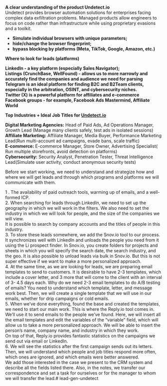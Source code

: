 **A clear understanding of the product Undetect.io**  
Undetect provides browser automation solutions for enterprises facing complex data exfiltration problems. Managed products allow engineers to focus on code rather than infrastructure while using proprietary evasions and a toolkit.

- **Simulate individual browsers with unique parameters;**  
- **hide/change the browser fingerprint;**  
- **bypass blocking by platforms (Meta, TikTok, Google, Amazon, etc.)**

**Where to look for leads (platforms)**

**LinkedIn \- a key platform (especially Sales Navigator);**   
**Listings (CrunchBase, WellFound) \- allows us to more narrowly and accurately find the companies and audience we need for parsing**  
**Telegram is an ideal platform for finding B2C and B2Team clients, especially in the arbitration, OSINT, and cybersecurity niches.**  
**Twitter (X) is a powerful platform for affiliates and e-commerce**  
**Facebook groups \- for example, Facebook Ads Mastermind, Affiliate World**

**Top Industries \+ Ideal Job Titles for [Undetect.io](http://Undetect.io)**

**Digital Marketing Agencies:** Head of Paid Ads, Ad Operations Manager, Growth Lead (Manage many clients safely, test ads in isolated sessions)  
**Affiliate Marketing:** Affiliate Manager, Media Buyer, Performance Marketing Lead(Run multi-account ad campaigns, evade bans, scale traffic)  
**E-commerce:** E-commerce Manager, Store Owner, Advertising Specialist( Run multiple storefronts, avoid detection on platforms)  
**Cybersecurity:** Security Analyst, Penetration Tester, Threat Intelligence Lead(Simulate user activity, conduct anonymous security tests)

Before we start working, we need to understand and strategize how and where we will get leads and through which programs and platforms we will communicate with them.

 1 . The availability of paid outreach tools, warming up of emails, and a well-formed ICP.  
2\. When searching for leads through LinkedIn, we need to set up the geography in which we will work in the filters. We also need to set the industry in which we will look for people, and the size of the companies we will view.   
It is possible to search by company accounts and the titles of people in this industry.  
3\. To store these leads somewhere, we add the Snov.io tool to our process. It synchronizes well with LinkedIn and unloads the people you need from it using the Li prospect finder. In Snov.io, you create folders for projects and sheets in which you will specify the search date, the search industry, and the geo. It is also possible to unload leads via bulk in Snov.io. But this is not super effective if we want to make a more personalized approach.  
4\. At the same time, as we are looking for leads, we are preparing email templates to send to customers. It is desirable to have 2-3 templates, which include a cover letter, and 3 more that will come to the client with an interval of 3- 4.5 days each. Why do we need 2-3 email templates to do A/B testing of emails? You need to understand which template, letter, and message work best. Then, we will create a single template that we will use in our emails, whether for drip campaigns or cold emails.  
5\. When we’ve done everything, found the base and created the templates, we need to start our main work. This is where the Reply.io tool comes in.  
We’ll use it to send emails to the people we’ve found. Here, we will insert all the email templates and edit the variables of the “variable” field, which will allow us to take a more personalized approach. We will be able to insert the person’s name, company name, and industry in which they work.  
On top of that, Reply.io provides fantastic statistics on the campaigns we send out via email or LinkedIn.  
6\. We will see the statistics after the first campaign sends out its letters. Then, we will understand which people and job titles respond more often, which ones are ignored, and which emails were better answered.   
We add those interested in the case we present to the CRM system and describe all the fields listed there. Also, in the notes, we transfer our correspondence and set a task for ourselves or for the manager to whom we will transfer the lead.# lead-gen-undetect
